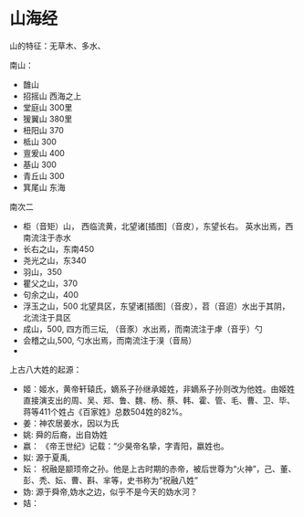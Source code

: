 # 山海经
山的特征：无草木、多水、

南山：
* 䧿山 
* 招摇山 西海之上
* 堂庭山 300里
* 猨翼山 380里
* 杻阳山 370
* 柢山 300
* 亶爰山 400 
* 基山 300 
* 青丘山 300
* 箕尾山 东海

南次二
* 柜（音矩）山， 西临流黄，北望诸[插图]（音皮），东望长右。 英水出焉，西南流注于赤水
* 长右之山，东南450
* 尧光之山，东340
* 羽山，350
* 瞿父之山，370
* 句余之山，400
* 浮玉之山，500 北望具区，东望诸[插图]（音皮），苕（音迢）水出于其阴，北流注于具区
* 成山，500, 四方而三坛, （音豕）水出焉，而南流注于虖（音乎）勺
* 会稽之山,500, 勺水出焉，而南流注于湨（音局）
* 


上古八大姓的起源：
* 姬：姬水，黄帝轩辕氏，嫡系子孙继承姬姓，非嫡系子孙则改为他姓。由姬姓直接演支出的周、吴、郑、鲁、魏、杨、蔡、韩、霍、管、毛、曹、卫、毕、蒋等411个姓占《百家姓》总数504姓的82%。
* 姜：神农居姜水，因以为氏
* 姚: 舜的后裔，出自妫姓
* 嬴： 《帝王世纪》记载：“少昊帝名挚，字青阳，嬴姓也。
* 姒: 源于夏禹,
* 妘： 祝融是颛顼帝之孙。他是上古时期的赤帝，被后世尊为“火神”，己、董、彭、秃、妘、曹、斟、芈等，史书称为“祝融八姓”
* 妫: 源于舜帝,妫水之边，似乎不是今天的妫水河？
* 姞：
